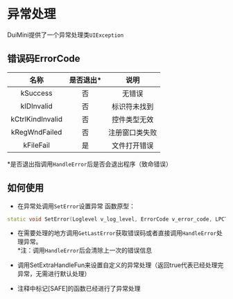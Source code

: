 # 异常处理
DuiMini提供了一个异常处理类`UIException`

## 错误码ErrorCode ##
| 名称                     | 是否退出*   | 说明       |
| :----------------------: | :--------: | :-------: |
| kSuccess       | 否         | 无错误     |
| kIDInvalid     | 否         | 标识符未找到 |
| kCtrlKindInvalid | 否       | 控件类型无效 |
| kRegWndFailed  | 否         | 注册窗口类失败 |
| kFileFail      | 是         | 文件打开错误   |
*是否退出指调用`HandleError`后是否会退出程序（致命错误）

## 如何使用 ##
- 在异常处调用`SetError`设置异常
函数原型：
```c++
static void SetError(Loglevel v_log_level, ErrorCode v_error_code, LPCTSTR v_error_msg, ...);
```

- 在需要处理的地方调用`GetLastError`获取错误码或者直接调用`HandleError`处理异常。<br>
*注：调用`HandleError`后会清除上一次的错误信息

- 调用SetExtraHandleFun来设置自定义的异常处理（返回true代表已经处理完异常，无需进行默认处理）

- 注释中标记[SAFE]的函数已经进行了异常处理
